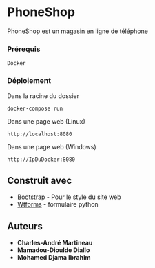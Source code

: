 # PhoneShop

PhoneShop est un magasin en ligne de téléphone

### Prérequis

```
Docker
```

### Déploiement

Dans la racine du dossier

```
docker-compose run 
```
Dans une page web (Linux)
```
http://localhost:8080  
```
Dans une page web (Windows)
```
http://IpDuDocker:8080
```

## Construit avec

* [Bootstrap](https://getbootstrap.com/docs/4.3/getting-started/introduction/) - Pour le style du site web
* [Wtforms](http://flask.pocoo.org/docs/0.12/patterns/wtforms/) - formulaire python


## Auteurs

* **Charles-André Martineau**
* **Mamadou-Dioulde Diallo**
* **Mohamed Djama Ibrahim**


